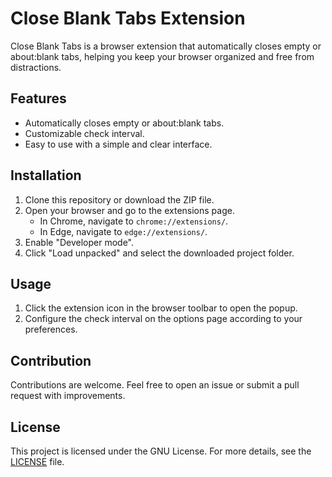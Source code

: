  # Close Blank Tabs Extension

Close Blank Tabs is a browser extension that automatically closes empty or about:blank tabs, helping you keep your browser organized and free from distractions.

## Features

- Automatically closes empty or about:blank tabs.
- Customizable check interval.
- Easy to use with a simple and clear interface.

## Installation

1. Clone this repository or download the ZIP file.
2. Open your browser and go to the extensions page.
   - In Chrome, navigate to `chrome://extensions/`.
   - In Edge, navigate to `edge://extensions/`.
3. Enable "Developer mode".
4. Click "Load unpacked" and select the downloaded project folder.

## Usage

1. Click the extension icon in the browser toolbar to open the popup.
2. Configure the check interval on the options page according to your preferences.

## Contribution

Contributions are welcome. Feel free to open an issue or submit a pull request with improvements.

## License

This project is licensed under the GNU License. For more details, see the [LICENSE](LICENSE) file.
